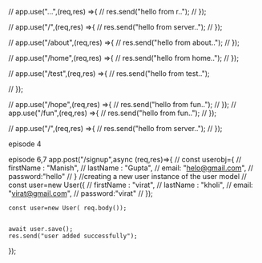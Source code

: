 // app.use("...",(req,res) =>{
//     res.send("hello from r..");
// });


// app.use("/",(req,res) =>{
//     res.send("hello from server..");
// });

// app.use("/about",(req,res) =>{
//     res.send("hello from about..");
// });


// app.use("/home",(req,res) =>{
//     res.send("hello from home..");
// });

// app.use("/test",(req,res) =>{
//     res.send("hello from test..");

// });

// app.use("/hope",(req,res) =>{
//     res.send("hello from fun..");
// });
// app.use("/fun",(req,res) =>{
//     res.send("hello from fun..");
// });



// app.use("/",(req,res) =>{
//     res.send("hello from server..");
// });


episode 4


episode 6,7
app.post("/signup",async (req,res)=>{
    // const userobj={
    //     firstName : "Manish",
    //     lastName : "Gupta",
    //     email: "helo@gmail.com",
    //     password:"hello"
    // }
    //creating a new user instance of the user model
    // const user=new User({
    //     firstName : "virat",
    //     lastName : "kholi",
    //     email: "virat@gmail.com",
    //     password:"virat"
    // });

    const user=new User( req.body());
       

    await user.save();
    res.send("user added successfully");

});